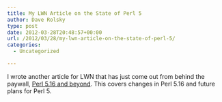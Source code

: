 ```yaml
---
title: My LWN Article on the State of Perl 5
author: Dave Rolsky
type: post
date: 2012-03-28T20:48:57+00:00
url: /2012/03/28/my-lwn-article-on-the-state-of-perl-5/
categories:
  - Uncategorized

---
```

I wrote another article for LWN that has just come out from behind the paywall, [Perl 5.16 and beyond][1]. This covers changes in Perl 5.16 and future plans for Perl 5.

 [1]: http://lwn.net/Articles/487216/